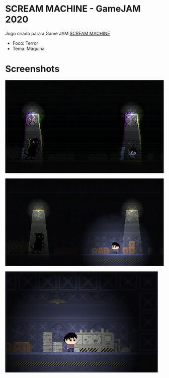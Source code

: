 # SCREAM MACHINE - GameJAM 2020

Jogo criado para a Game JAM [SCREAM MACHINE](https://itch.io/jam/scream-machine)

- Foco: Terror
- Tema: Máquina

# Screenshots

![001](https://github.com/Doc-McCoy/scream-machine-game-jam-2020/blob/master/screenshots/screenshot01.png)

![002](https://github.com/Doc-McCoy/scream-machine-game-jam-2020/blob/master/screenshots/screenshot03.png)

![003](https://github.com/Doc-McCoy/scream-machine-game-jam-2020/blob/master/screenshots/screenshot04.png)
